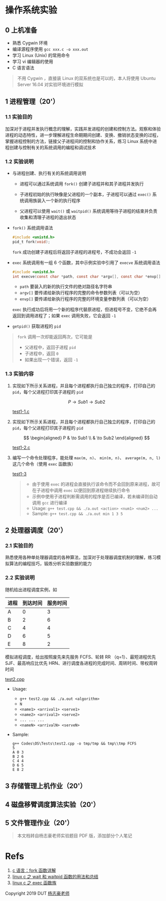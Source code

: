 # 操作系统实验

## 0 上机准备

-  熟悉 Cygwin 环境
-  编译源程序使用 `gcc xxx.c -o xxx.out`
-  学习 Linux (Unix) 的常用命令
-  学习 vi 编辑器的使用
-  C 语言语法

> 不用 Cygwin ，直接装 Linux 的双系统也是可以的，本人将使用 Ubuntu Server 16.04 对实验环境进行模拟

## 1 进程管理（20'）

### 1.1 实验目的

加深对于进程并发执行概念的理解，实践并发进程的创建和控制方法。观察和体验进程的动态特性，进一步理解进程生命期期间创建、变换、撤销状态变换的过程，掌握进程控制的方法，链接父子进程间的控制和协作关系，练习 Linux 系统中进程创建与控制有关的系统调用的编程和调试技术

### 1.2 实验说明

-  与进程创建、执行有关的系统调用说明

   -  进程可以通过系统调用 `fork()` 创建子进程并和其子进程并发执行

   -  子进程初始的执行映像是父进程的一个副本，子进程可以通过 `exec()` 系统调用族装入一个新的执行程序

   -  父进程可以使用 `wait()` 或 `waitpid()` 系统调用等待子进程的结束并负责收集和清理子进程的退出状态

-  `fork()` 系统调用语法

   ```c
   #include <unistd.h>
   pid_t fork(void);
   ```

   `fork` 成功创建子进程后将返回子进程的进程号，不成功会返回 `-1`

-  `exec` 系统调用有一组 6 个函数，其中示例实验中引用了 `execve` 系统调用语法

   ```c
   #include <unistd.h>
   int execve(const char *path, const char *argv[], const char *envp[]);
   ```

   -  `path` 要装入的新的执行文件的绝对路径名字符串
   -  `argv[]` 要传递给新执行程序的完整的命令参数列表（可以为空）
   -  `envp[]` 要传递给新执行程序的完整的环境变量参数列表（可以为空）

   `exec` 执行成功后将用一个新的程序代替原进程，但进程号不变，它绝不会再返回到调用进程了；如果 `exec` 调用失败，它会返回 `-1`

-  `getpid()` 获取进程的 `pid`

> `fork` 调用一次却能返回两次，它可能是
>
> -  父进程中，返回子进程 `pid`
> -  子进程中，返回 `0`
> -  如果出现一个错误，返回 `-1`

### 1.3 实验内容

1. 实现如下所示关系进程，并且每个进程都执行自己独立的程序，打印自己的 `pid`，每个父进程打印其子进程的 `pid`

   $$
   P \to Sub1 \to Sub2
   $$

   [test1-1.c](test1-1.c)

2. 实现如下所示关系进程，并且每个进程都执行自己独立的程序，打印自己的 `pid`，每个父进程打印其子进程的 `pid`

   $$
   \begin{aligned}
   P & \to Sub1 \\
   & \to Sub2
   \end{aligned}
   $$

   [test1-2.c](test1-2.c)

3. 编写一个命令处理程序，能处理 `max(m, n)`、 `min(m, n)`、 `average(m, n, l)` 这几个命令（使用 `exec` 函数族）

   [test1-3](test1-3/)

   > -  由于使用 `exec` 的进程会直接执行该命令而不会回到原来进程，故可在子进程中调用 `exec` 以便回到原进程继续执行命令
   > -  示例中使用子进程判断需调用的程序是否已编译，若未编译则自动调用 `gcc` 进行编译
   > -  Usage: `g++ test.cpp && ./a.out <action> <num1> <num2> ...`
   > -  Sample: `g++ test.cpp && ./a.out min 1 3 5`

## 2 处理器调度（20'）

### 2.1 实验目的

熟悉使用各种单处理器调度的各种算法，加深对于处理器调度机制的理解，练习模拟算法的编程技巧，锻炼分析实验数据的能力

### 2.2 实验说明

随机给出进程调度实例，如

| 进程 | 到达时间 | 服务时间 |
| ---- | -------- | -------- |
| A    | 0        | 3        |
| B    | 2        | 6        |
| C    | 4        | 4        |
| D    | 6        | 5        |
| E    | 8        | 2        |

模拟进程调度，给出按照废先来先服务 FCFS、轮转 RR （q=1）、最短进程优先 SJF、最高响应比优先 HRN、进行调度各进程的完成时间、周转时间、带权周转时间

[test2.cpp](test2.cpp)

-  Usage:

   -  `g++ test2.cpp && ./a.out <algorithm>`
   -  `N`
   -  `<name1> <arrival1> <serve1>`
   -  `<name2> <arrival2> <serve2>`
   -  `... ... ...`
   -  `<nameN> <arrivalN> <serveN>`

-  Sample:

   ```
   g++ Codes\OS\Tests\test2.cpp -o tmp/tmp && tmp\\tmp FCFS
   5
   A 0 3
   B 2 6
   C 4 4
   D 6 5
   E 8 2

   ```

## 3 存储管理上机作业（20'）

## 4 磁盘移臂调度算法实验（20'）

## 5 文件管理作业（20'）

> 本文档转自杨志豪老师实验题目 PDF 版，添加部分个人笔记

# Refs

1. [c 语言：fork 函数详解](https://www.cnblogs.com/jeakon/archive/2012/05/26/2816828.html)
2. [linux c 之 wait 和 waitpid 函数的用法和总结](https://blog.csdn.net/u011068702/article/details/54409273)
3. [linux c 之 exec 函数族](https://blog.csdn.net/butterfly5211314/article/details/84945108)

Copyright 2019 DUT [杨志豪老师](http://faculty.dlut.edu.cn/zhyang_CS/zh_CN/jxzy/749840/content/1641.htm)
